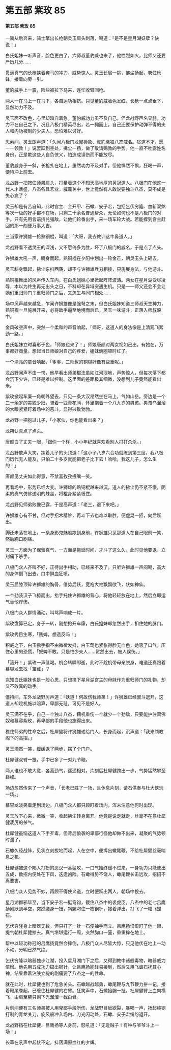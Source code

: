 # 第五部 紫玫 85

#### 第五部 紫玫 85

一骑从后奔来，骑士擎出长枪朝灵玉肩头刺落，喝道：「是不是星月湖妖孽？快说！」

白氏姐妹一听声音，脸色更白了，六师叔董豹威也来了，他性烈如火，比师父还要严历几分……

贯满真气的长枪挟着奔马的冲力，威势惊人。灵玉长眉一挑，拂尘扬起，卷住枪锋，接着向旁一引。

董豹威手上一震，险些被拉下马来，连忙收臂回枪。

两人一在马上一在马下，各自运功相抗。只见董豹威脸色发红，长枪一点点垂下，显然功力不及。

灵玉面不改色，心里却暗自着急。董豹威功力虽不及自己，但龙战野声名显赫，功力不在自己之下。况且八极门精英尽出，若一拥而上，自己还要保护动弹不得的夫人和内功被制的少夫人，恐怕难以讨好。

思索间，灵玉朗声道：「久闻八极门龙犀狮象、虎豹鹰狼八杰威名。贫道不才，愿一一领教！」说罢跃到空处，拂尘一扬，做了敬请赐教的手势。他一直不吐露姓名身份，正是欺这些人自负侠义，怕造成误伤而不能放尽。

董豹威身子一斜，长枪扎在地上。虽然功力不及对手，但他悍然不惧，狂喝一声，便待冲上前去。

龙战野一把按住师弟肩头，打量着这个不知天高地厚的黄冠道人。八极门在他这一代人才鼎盛，八杰各具艺业，威震关中，世上竟然有人敢说要独斗八杰，莫不成是失心疯了？

灵玉却是有苦自知，此时宫主、金开甲、石蠍、安子宏，包括乞伏穷隆、血斩双煞等次一级的好手都不在场，只剩二十余名普通帮众，无论如何也不是八极门的对手。只有先用言语挤兑强敌，让他们轮番出手，来一场车轮大战。若能撑到宫主赶回的那一刻便万事大吉。

三当家许狮雄一抡熟铜棍，叫道：「大哥，我去教训这牛鼻道人。」

龙战野看不透灵玉的深浅，又不愿倚多为胜，坏了八极门的威名，于是点了点头。

许狮雄大吼一声，腾身而起，熟铜棍在夕阳中划出一轮金芒，朝灵玉头上砸去。

灵玉斜身飘起，拂尘东扫西荡，却不与许狮雄兵刃相接，只施展身法，与他游斗。

熟铜棍舞出的风声传入车内，在白氏姐妹心里掀起阵阵波涛。两女在星月湖受尽凌辱，本以为终生再无出头之日，不料却在异域突遇生机。只是——师父还会不会让她们重归师门？重归师门之后，又怎生与同门相处……

场中风声越来越急，乍闻许狮雄像是强弩之末，但白氏姐妹知道三师叔天生神力，熟铜棍一旦施展开来，必将敌手逼至绝境而后已，灵玉一味游斗，正落入师叔彀中。

金风破空声中，突然一个柔和的声音响起，「师哥，这道人的身法像是上清观飞絮劲一路。」

白氏姐妹立时喜形于色，「师娘也来了！」师娘唐颜对两女视如己出，有她在，万事都好商量。想起当日师娘对自己的疼爱，姐妹俩圈顿时红了。

一个清亮的童音响起，「爹爹，三师叔的铜棍好像有些重呢。」

龙战野闻声不由一愕，他早看出师弟棍法虽如江河泄地，声势惊人，但每次落下都会沉下少许，已经是难以控制。这里面的差距极其细微，没想到儿子竟然能看出来。

紫玫掀起车廉一角朝外望去，只见一条大汉昂然坐在马上，气如山岳。旁边是一个三十余岁的美貌少妇，骑着一匹青花驹，怀里抱着一个八九岁的男孩。男孩乌溜溜的大眼紧紧盯着场中的恶斗，显得兴致勃勃。

龙战野一把抱过儿子，「小家伙，你也能看出来？」

龙朔认真点了点头。

唐颜白了丈夫一眼，「跟你一个样，小小年纪就喜欢看别人打打杀杀。」

龙战野放声大笑，揉着儿子的头顶道：「这小子八岁六合功就练到第三层，我八极门历代无人能及，只怕二十多岁就能把老子比下去！哈哈，我这儿子，怎么生的！」

唐颜见丈夫如此得意，不禁喜孜孜抿嘴一笑。

再看场中，形势已经大变。许狮雄的熟铜棍越来越沉，道人的拂尘仍不紧不慢，阴柔的真气仿佛透明的蛛丝，将棍身紧紧缠住。

龙战野见师弟败像已露，于是高声道：「老三，退下来吧。」

许狮雄心有不甘，但对手招术精妙，再斗下去也难以取胜，便虚晃一招，向后跃出。

脚还未落在地上，一条身影鬼魅般欺到身前，许狮雄只见那道人在自己眼前一笑，然后胸口剧痛。

灵玉一方面为了保留真气，一方面是拖延时间，才斗了这么久，此时见他要退，立刻痛下杀手。

八极门众人齐叫不好，正待出手相助，已经来不及了。只听许狮雄一声闷喝，高大的身体倒飞出去，口中鲜血狂喷。

灵玉屈膝顶碎许狮雄的胸骨，借势后跃，宽袍大袖飘飘欲飞，状如神仙。

一个劲装汉子飞掠而出，抬手托住许狮雄的背心，将他轻轻放在地上，然后立即运气替他疗伤。

八极门众人群情涌动，叫骂声响成一片。

紫玫盘算已定，身子一转，刚想掀开车廉，白氏姐妹却忽然出手，扣住她的脉门。

紫玫秀目生寒，「贱婢，想造反吗！」

积威之下，白玉鹂手指不由微微发抖，白玉莺也紧张得脸无血色，她吸了口气，压住心里的恐慌，「奴婢不敢。只是怕少夫人……贸然出去，被人误伤。」

「滚开！」紫玫一声低喝。机会转瞬即逝，此时不趁机带母亲脱身，难道还真跟着慕容龙去找「宝藏」？

岂知白氏姐妹也是一般心思，只想擒下星月湖宫主的母妹作为重归师门的礼物，却又不敢真的动手。

僵持间，车外龙战野厉声道：「妖道！何故伤我师弟！」许狮雄已经罢斗退开，这道人却趁机施以暗算，卑鄙无耻，可见不是好人。

灵玉满不在乎，自己一个独斗八杰，藉机重伤一个就少一个劲敌，只要能护住萧佛奴和慕容紫玫，再卑鄙的手段他也施得出来。

稳住师弟的性命之后，杜犀健将许狮雄递给门人，长身而起，沉声道：「我来领教阁下的高招。」

灵玉洒然一笑，缓缓退了两步，摆了个门户。

杜犀健双臂一振，手中已多了一对九节鞭。

两人谁也不敢大意，各蓄劲气，遥遥相对。片刻后杜犀健跨出一步，气势猛然攀至巅峰。

场边忽然传来了一个声音，「长老已胜了一场，且休息片刻，请石供奉与杜大侠玩一场。」

慕容龙淡笑着走到场边。八极门众人都只顾盯着场内，浑未注意他何时出现。

灵玉放下心来，微微一笑，收起拂尘转身离开。他竟是说走就走，丝毫不在意杜犀健凌厉的杀气。

杜犀健虽恼这道人下手歹毒，但背后偷袭的卑鄙行径他却做不出来，凝聚的气势顿时泄了。

石蠍久经战阵，见状立刻拔地而起，人在空中，便挥出蠍尾鞭，不给杜犀健丝毫喘息之机。

杜犀健被这个羯人打扮的恶汉一番猛攻，一口气始终缓不过来，一身功力只能使出五成，数招内便处在下风，迭逢凶险。石蠍得势不饶人，蠍尾鞭长击远攻，招招不离要害。

八极门众人见势不妙，再顾不得侠义道，立时便跃出两人，朝场中投去。

星月湖群邪毕至，当下安子宏一挺弯钩，截住八杰中的裘虎臣。八杰中的老七吕鹰扬刚跃到半空，突然腰身一扭，斜腕叼住一枚钢针，接着弹出，打飞了一粒飞蝗石。

乞伏穷隆身上暗器无数，但只打了一针一石便袖手而立。吕鹰扬恨恨盯了他一眼，提气朝杜犀健掠去。真气堪堪运行一周，突然胸口一窒，重重摔在地上。

帮中以轻功称冠的吕鹰扬竟然会摔倒，八极门众人尽皆大惊，只见他伏在地上一动不动，分明已然气绝。

乞伏穷隆以暗器独步江湖，投入星月湖门下之后，又得到教中诸般毒物，暗器威力倍增。他先用五成功力掷出钢针，让吕鹰扬能轻易接到，然后又用飞蝗石扰其心神，结果靠着沾肤立毙的剧痛要了八杰之一的性命。

就在此时，杜犀健也到了危急关头。石蠍越战越勇，蠍尾鞭与九节鞭力拼一记，接着鞭尾卷起，已缠住杜犀健的右臂。狂笑声中，石蠍抬腕一扯，杜犀健臂上血肉横飞，由肩至腕只剩下光溜溜一截白骨。

片刻间便有三名师弟被人用卑鄙手段所伤，龙战野目眦欲裂，暴喝一声，扬起纯钢打制的青龙关刀，旋风般冲入场内。刀光闪动处，石蠍、安子宏纷纷退开。

龙战野挡在杜犀健、吕鹰扬等人身前，怒吼道：「无耻贼子！有种与爷爷斗上一场！」

长草在吼声中起伏不定，抖落满原血红的夕辉。

